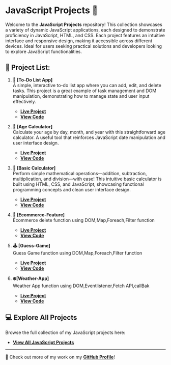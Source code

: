 # JavaScript Projects 🚀

Welcome to the **JavaScript Projects** repository! This collection showcases a variety of dynamic JavaScript applications, each designed to demonstrate proficiency in JavaScript, HTML, and CSS. Each project features an intuitive interface and responsive design, making it accessible across different devices. Ideal for users seeking practical solutions and developers looking to explore JavaScript functionalities.

## 📜 Project List:

1. **📝 [To-Do List App]**  
   A simple, interactive to-do list app where you can add, edit, and delete tasks. This project is a great example of task management and DOM manipulation, demonstrating how to manage state and user input effectively.  
   - **[Live Project](https://todolist-render.netlify.app/)**
   - **[View Code](https://github.com/Ali-Najfee/Javascript-projects/tree/main/todo-list%20-render)**

2. **📅 [Age Calculator]**  
   Calculate your age by day, month, and year with this straightforward age calculator. A useful tool that reinforces JavaScript date manipulation and user interface design.  
   - **[Live Project](https://age-calculalor.netlify.app/)**
   - **[View Code](https://github.com/Ali-Najfee/Javascript-projects/tree/main/age-calculator)**
3. **🧮 [Basic Calculator]**  
   Perform simple mathematical operations—addition, subtraction, multiplication, and division—with ease! This intuitive basic calculator is built using HTML, CSS, and JavaScript, showcasing functional programming concepts and clean user interface design.
   - **[Live Project](https://age-calculalor.netlify.app/)**
   - **[View Code](https://github.com/Ali-Najfee/Javascript-projects/tree/main/js-dom-calcualtor)**
4. **🛒 [Ecommerce-Feature]**  
  Ecommerce delete function using DOM,Map,Foreach,Filter function 
   - **[Live Project](https://ecommerce-features.netlify.app/)**
   - **[View Code](https://github.com/Ali-Najfee/Javascript-projects/tree/main/ecommerce-basic-features)**
5. **🕹️ [Guess-Game]**  
 Guess Game function using DOM,Map,Foreach,Filter function 
   - **[Live Project](https://guessinggamer.netlify.app/)**
   - **[View Code](https://github.com/Ali-Najfee/Javascript-projects/blob/main/guessing-game)**
6. **❄️[Weather-App]**  
Weather App function using DOM,Eventlistener,Fetch API,callBak 
   - **[Live Project](https://weather-jsapps.netlify.app/)**
   - **[View Code](https://github.com/Ali-Najfee/Javascript-projects/tree/main/weather-app)**


## 💻 Explore All Projects

Browse the full collection of my JavaScript projects here:
- **[View All JavaScript Projects](https://github.com/Ali-Najfee/Javascript-projects/tree/main)**
  

---

📌 Check out more of my work on my **[GitHub Profile](https://github.com/Ali-Najfee/)**!
